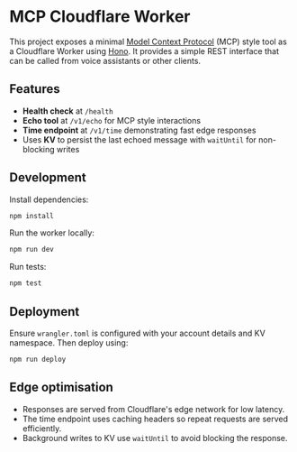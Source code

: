 # MCP Cloudflare Worker

This project exposes a minimal [Model Context Protocol](https://github.com/modelcontextprotocol) (MCP) style tool as a Cloudflare Worker using [Hono](https://hono.dev/).
It provides a simple REST interface that can be called from voice assistants or other clients.

## Features
- **Health check** at `/health`
- **Echo tool** at `/v1/echo` for MCP style interactions
- **Time endpoint** at `/v1/time` demonstrating fast edge responses
- Uses **KV** to persist the last echoed message with `waitUntil` for non-blocking writes

## Development

Install dependencies:
```bash
npm install
```

Run the worker locally:
```bash
npm run dev
```

Run tests:
```bash
npm test
```

## Deployment

Ensure `wrangler.toml` is configured with your account details and KV namespace.
Then deploy using:
```bash
npm run deploy
```

## Edge optimisation
- Responses are served from Cloudflare's edge network for low latency.
- The time endpoint uses caching headers so repeat requests are served efficiently.
- Background writes to KV use `waitUntil` to avoid blocking the response.
